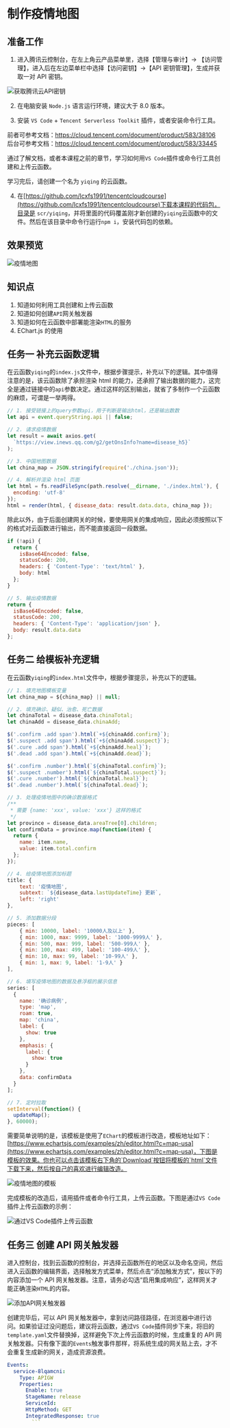 # 制作疫情地图

## 准备工作

1. 进入腾讯云控制台，在左上角云产品菜单里，选择【管理与审计】-> 【访问管理】，进入后在左边菜单栏中选择【访问密钥】->【API 密钥管理】，生成并获取一对 API 密钥。

![获取腾讯云API密钥](https://camo.githubusercontent.com/89a1dd621bc76992d556458a4556ae5ad2fdd5f2/68747470733a2f2f61736b2e71636c6f7564696d672e636f6d2f64726166742f313031313631382f676570653077626163332e706e67)

2. 在电脑安装 `Node.js` 语言运行环境，建议大于 8.0 版本。

3. 安装 `VS Code` + `Tencent Serverless Toolkit` 插件，或者安装命令行工具。

前者可参考文档：https://cloud.tencent.com/document/product/583/38106
后台可参考文档：https://cloud.tencent.com/document/product/583/33445

通过了解文档，或者本课程之前的章节，学习如何用`VS Code`插件或命令行工具创建和上传云函数。

学习完后，请创建一个名为 `yiqing` 的云函数。

4. 在[https://github.com/lcxfs1991/tencentcloudcourse](https://github.com/lcxfs1991/tencentcloudcourse)下载本课程的代码包，目录是 `scr/yiqing`，并将里面的代码覆盖刚才新创建的`yiqing`云函数中的文件。然后在该目录中命令行运行`npm i`，安装代码包的依赖。

## 效果预览

![疫情地图](https://user-images.githubusercontent.com/3348398/73936655-44c79b00-491e-11ea-8bb1-aada7aa08cfa.png)

## 知识点

1. 知道如何利用工具创建和上传云函数
2. 知道如何创建`API`网关触发器
3. 知道如何在云函数中部署能渲染`HTML`的服务
4. EChart.js 的使用

## 任务一 补充云函数逻辑

在云函数`yiqing`的`index.js`文件中，根据步骤提示，补充以下的逻辑。其中值得注意的是，该云函数除了承担渲染 html 的能力，还承担了输出数据的能力，这完全是通过链接中的`api`参数决定。通过这样的区别输出，就省了多制作一个云函数的麻烦，可谓是一举两得。

```js
// 1. 接受链接上的query参数api，用于判断是输出html，还是输出数数
let api = event.queryString.api || false;

// 2. 请求疫情数据
let result = await axios.get(
  `https://view.inews.qq.com/g2/getOnsInfo?name=disease_h5}`
);

// 3. 中国地图数据
let china_map = JSON.stringify(require('./china.json'));

// 4. 解析并渲染 html 页面
let html = fs.readFileSync(path.resolve(__dirname, './index.html'), {
  encoding: 'utf-8'
});
html = render(html, { disease_data: result.data.data, china_map });
```

除此以外，由于后面创建网关的时候，要使用网关的集成响应，因此必须按照以下的格式对云函数进行输出，而不能直接返回一段数据。

```js
if (!api) {
  return {
    isBase64Encoded: false,
    statusCode: 200,
    headers: { 'Content-Type': 'text/html' },
    body: html
  };
}

// 5. 输出疫情数据
return {
  isBase64Encoded: false,
  statusCode: 200,
  headers: { 'Content-Type': 'application/json' },
  body: result.data.data
};
```

## 任务二 给模板补充逻辑

在云函数`yiqing`的`index.html`文件中，根据步骤提示，补充以下的逻辑。

```js
// 1. 填充地图模板变量
let china_map = ${china_map} || null;
```

```js
// 2. 填充确诊、疑似、治愈、死亡数据
let chinaTotal = disease_data.chinaTotal;
let chinaAdd = disease_data.chinaAdd;

$('.confirm .add span').html(`+${chinaAdd.confirm}`);
$('.suspect .add span').html(`+${chinaAdd.suspect}`);
$('.cure .add span').html(`+${chinaAdd.heal}`);
$('.dead .add span').html(`+${chinaAdd.dead}`);

$('.confirm .number').html(`${chinaTotal.confirm}`);
$('.suspect .number').html(`${chinaTotal.suspect}`);
$('.cure .number').html(`${chinaTotal.heal}`);
$('.dead .number').html(`${chinaTotal.dead}`);
```

```js
// 3. 处理疫情地图中的确诊数据格式
/**
 * 需要 {name: 'xxx', value: 'xxx'} 这样的格式
 */
let province = disease_data.areaTree[0].children;
let confirmData = province.map(function(item) {
  return {
    name: item.name,
    value: item.total.confirm
  };
});
```

```js
// 4. 给疫情地图添加标题
title: {
    text: '疫情地图',
    subtext: `${disease_data.lastUpdateTime} 更新`,
    left: 'right'
},
```

```js
// 5. 添加数据分段
pieces: [
    { min: 10000, label: '10000人及以上' },
    { min: 1000, max: 9999, label: '1000-9999人' },
    { min: 500, max: 999, label: '500-999人' },
    { min: 100, max: 499, label: '100-499人' },
    { min: 10, max: 99, label: '10-99人' },
    { min: 1, max: 9, label: '1-9人' }
],
```

```js
// 6. 填写疫情地图的数据及悬浮框的展示信息
series: [
  {
    name: '确诊病例',
    type: 'map',
    roam: true,
    map: 'china',
    label: {
      show: true
    },
    emphasis: {
      label: {
        show: true
      }
    },
    data: confirmData
  }
];
```

```js
// 7. 定时拉取
setInterval(function() {
  updateMap();
}, 60000);
```

需要简单说明的是，该模板是使用了`EChart`的模板进行改造，模板地址如下：[https://www.echartsjs.com/examples/zh/editor.html?c=map-usa](https://www.echartsjs.com/examples/zh/editor.html?c=map-usa)，下图是模板的效果。你也可以点击该模板右下角的`Download`按钮将模板的`html`文件下载下来，然后按自己的喜欢进行编辑改造。

![疫情地图的模板](https://user-images.githubusercontent.com/3348398/73943593-fae5b180-492b-11ea-859e-bdb0f49e3cde.png)

完成模板的改造后，请用插件或者命令行工具，上传云函数。下图是通过`VS Code`插件上传云函数的示例：

![通过`VS Code`插件上传云函数](https://user-images.githubusercontent.com/3348398/73943865-819a8e80-492c-11ea-9bb1-969220c13b3b.png)

## 任务三 创建 API 网关触发器

进入控制台，找到云函数的控制台，并选择云函数所在的地区以及命名空间，然后进入云函数的编辑界面，选择触发方式菜单，然后点击“添加触发方式”，按以下的内容添加一个 API 网关触发器。注意，请务必勾选“启用集成响应”，这样网关才能正确渲染`HTML`的内容。

![添加API网关触发器](https://user-images.githubusercontent.com/3348398/73863542-37a5a000-487b-11ea-9961-ecd34f709f6b.png)

创建完毕后，可以 API 网关触发器中，拿到访问路径路径，在浏览器中进行访问。如果验证过没问题后，建议将云函数，通过`VS Code`插件同步下来，将旧的`template.yaml`文件替换掉，这样避免下次上传云函数的时候，生成重复的 API 网关触发器。只有像下面的`Events`触发事件那样，将系统生成的网关贴上去，才不会重复生成新的网关，造成资源浪费。

````yaml
Events:
  service-8lqamcni:
    Type: APIGW
    Properties:
      Enable: true
      StageName: release
      ServiceId:
      HttpMethod: GET
      IntegratedResponse: true
        ```
````

